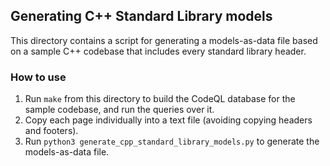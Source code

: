 ## Generating C++ Standard Library models

This directory contains a script for generating a models-as-data file based on a sample C++ codebase that includes every standard library header.

### How to use

 1. Run `make` from this directory to build the CodeQL database for the sample codebase, and run the queries over it.
 2. Copy each page individually into a text file (avoiding copying headers and footers).
 3. Run `python3 generate_cpp_standard_library_models.py` to generate the models-as-data file.